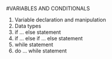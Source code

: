 #VARIABLES AND CONDITIONALS
1. Variable declaration and manipulation
2. Data types 
3. if ... else statement
4. if ... else if ... else statement
5. while statement
6. do ... while statement
